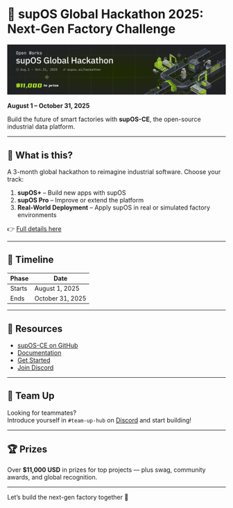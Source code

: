 # 🏁 supOS Global Hackathon 2025: Next-Gen Factory Challenge  
![supOS Hackathon Banner](./20250807-170635.png)

**August 1 – October 31, 2025**

Build the future of smart factories with **supOS-CE**, the open-source industrial data platform.

---

## 🎯 What is this?

A 3-month global hackathon to reimagine industrial software. Choose your track:

1. **supOS+** – Build new apps with supOS  
2. **supOS Pro** – Improve or extend the platform  
3. **Real-World Deployment** – Apply supOS in real or simulated factory environments  

👉 [Full details here](https://supos.ai/hackathon)

---

## 📅 Timeline

| Phase | Date |
|-------|------|
| Starts | August 1, 2025 |
| Ends | October 31, 2025 |

---

## 🧠 Resources

- [supOS-CE on GitHub](https://github.com/FREEZONEX/supOS-CE)  
- [Documentation](https://suposcommunity.vercel.app)  
- [Get Started](https://supos.ai/trial)  
- [Join Discord](https://discord.gg/K92gcRWabU)

---

## 👥 Team Up

Looking for teammates?  
Introduce yourself in `#team-up-hub` on [Discord](https://discord.gg/K92gcRWabU) and start building!

---

## 🏆 Prizes

Over **$11,000 USD** in prizes for top projects — plus swag, community awards, and global recognition.

---

Let’s build the next-gen factory together 💪
